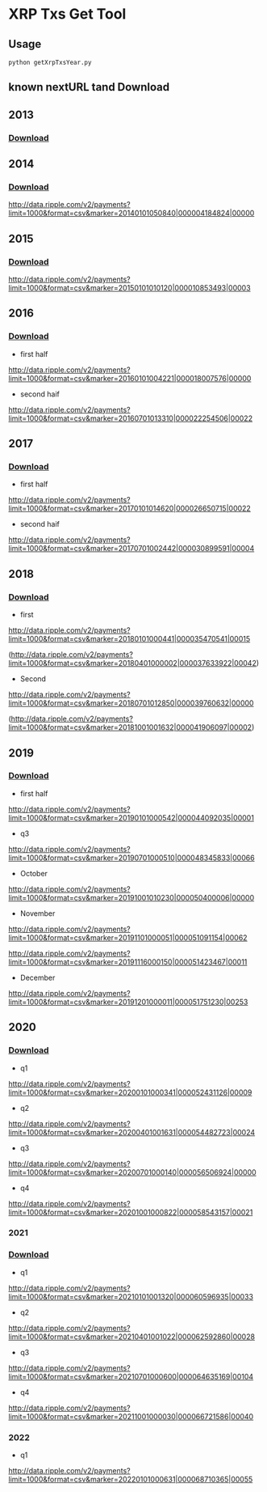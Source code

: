 # XRP Txs Get Tool

## Usage

`python getXrpTxsYear.py`

## known nextURL tand Download

## 2013

### [Download](https://1drv.ms/u/s!AiUK9HE-FYDZhoc5LXyrfbykOQZ_5A?e=QDMIRD "result2013")

## 2014

### [Download](https://1drv.ms/u/s!AiUK9HE-FYDZhoc6DOU3jyRveX0HkA?e=0iCTFj "result2014")

<http://data.ripple.com/v2/payments?limit=1000&format=csv&marker=20140101050840|000004184824|00000>

## 2015

### [Download](https://1drv.ms/u/s!AiUK9HE-FYDZhoc7kRVGhQNG3K7pTQ?e=DlPZ9i "result2015")

<http://data.ripple.com/v2/payments?limit=1000&format=csv&marker=20150101010120|000010853493|00003>

## 2016

### [Download](https://1drv.ms/u/s!AiUK9HE-FYDZhoc9BECF0GlgGfJJ6A?e=Jy1bm4 "result2016")

- first half

<http://data.ripple.com/v2/payments?limit=1000&format=csv&marker=20160101004221|000018007576|00000>

- second haif

<http://data.ripple.com/v2/payments?limit=1000&format=csv&marker=20160701013310|000022254506|00022>

## 2017

### [Download](https://1drv.ms/u/s!AiUK9HE-FYDZhoc8VBaZPIvKx7F6Vw?e=2pXhgT "result2017first")

- first half

<http://data.ripple.com/v2/payments?limit=1000&format=csv&marker=20170101014620|000026650715|00022>

- second haif

<http://data.ripple.com/v2/payments?limit=1000&format=csv&marker=20170701002442|000030899591|00004>

## 2018

### [Download](https://1drv.ms/u/s!AiUK9HE-FYDZhoc-vo9nf0LH-fQQuQ?e=hblMfv "result2018first")

- first

<http://data.ripple.com/v2/payments?limit=1000&format=csv&marker=20180101000441|000035470541|00015>

(<http://data.ripple.com/v2/payments?limit=1000&format=csv&marker=20180401000002|000037633922|00042>)

- Second

<http://data.ripple.com/v2/payments?limit=1000&format=csv&marker=20180701012850|000039760632|00000>

(<http://data.ripple.com/v2/payments?limit=1000&format=csv&marker=20181001001632|000041906097|00002>)

## 2019

### [Download](https://drive.google.com/file/d/1lHMNFZm4379BZ728Z-P_22bFEwACTnwj/view?usp=sharing "result2019")

- first half

<http://data.ripple.com/v2/payments?limit=1000&format=csv&marker=20190101000542|000044092035|00001>

- q3

<http://data.ripple.com/v2/payments?limit=1000&format=csv&marker=20190701000510|000048345833|00066>

- October

<http://data.ripple.com/v2/payments?limit=1000&format=csv&marker=20191001010230|000050400006|00000>

- November

<http://data.ripple.com/v2/payments?limit=1000&format=csv&marker=20191101000051|000051091154|00062>

<http://data.ripple.com/v2/payments?limit=1000&format=csv&marker=20191116000150|000051423467|00011>

- December

<http://data.ripple.com/v2/payments?limit=1000&format=csv&marker=20191201000011|000051751230|00253>

## 2020

### [Download](https://1drv.ms/u/s!AiUK9HE-FYDZhoc_JfNSjHrkaqqyVA?e=4oyTt7 "result2020")

- q1

<http://data.ripple.com/v2/payments?limit=1000&format=csv&marker=20200101000341|000052431126|00009>

- q2

<http://data.ripple.com/v2/payments?limit=1000&format=csv&marker=20200401001631|000054482723|00024>

- q3

<http://data.ripple.com/v2/payments?limit=1000&format=csv&marker=20200701000140|000056506924|00000>

- q4

<http://data.ripple.com/v2/payments?limit=1000&format=csv&marker=20201001000822|000058543157|00021>

### 2021

### [Download](https://drive.google.com/file/d/1AB3A96Z-Z9rsZOn8MPxI1l05pXDMJ75A/view?usp=sharing "result2021")

- q1

<http://data.ripple.com/v2/payments?limit=1000&format=csv&marker=20210101001320|000060596935|00033>

- q2

<http://data.ripple.com/v2/payments?limit=1000&format=csv&marker=20210401001022|000062592860|00028>

- q3

<http://data.ripple.com/v2/payments?limit=1000&format=csv&marker=20210701000600|000064635169|00104>

- q4

<http://data.ripple.com/v2/payments?limit=1000&format=csv&marker=20211001000030|000066721586|00040>

### 2022

- q1

<http://data.ripple.com/v2/payments?limit=1000&format=csv&marker=20220101000631|000068710365|00055>
